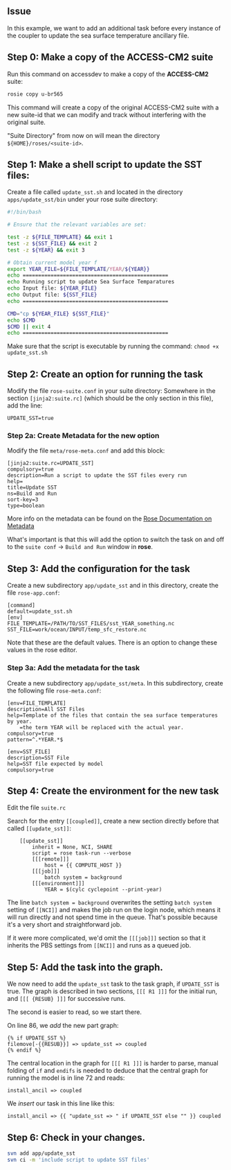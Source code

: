 ## Issue
In this example, we want to add an additional task before every instance of the coupler to update the sea surface temperature ancillary file.

## Step 0: Make a copy of the ACCESS-CM2 suite
Run this command on accessdev to make a copy of the **ACCESS-CM2** suite:
```bash
rosie copy u-br565
```

This command will create a copy of the original ACCESS-CM2 suite with a new suite-id that we can modify and track without interfering with the original suite.

"Suite Directory" from now on will mean the directory `${HOME}/roses/<suite-id>`.

## Step 1: Make a shell script to update the SST files:
Create a file called `update_sst.sh` and located in the directory `apps/update_sst/bin` under your rose suite directory:

```bash
#!/bin/bash

# Ensure that the relevant variables are set:

test -z ${FILE_TEMPLATE} && exit 1
test -z ${SST_FILE} && exit 2
test -z ${YEAR} && exit 3

# Obtain current model year f
export YEAR_FILE=${FILE_TEMPLATE/YEAR/${YEAR}}
echo ===============================================
echo Running script to update Sea Surface Temparatures
echo Input file: ${YEAR_FILE}
echo Output file: ${SST_FILE}
echo ===============================================

CMD="cp ${YEAR_FILE} ${SST_FILE}"
echo $CMD
$CMD || exit 4
echo ===============================================
```

Make sure that the script is executable by running the command:
`chmod +x update_sst.sh`

## Step 2: Create an option for running the task

Modify the file `rose-suite.conf` in your suite directory:
Somewhere in the section `[jinja2:suite.rc]` (which should be the only section in this file), add the line:
```jinja2
UPDATE_SST=true
```

### Step 2a: Create Metadata for the new option
Modify the file `meta/rose-meta.conf` and add this block:
```jinja2
[jinja2:suite.rc=UPDATE_SST]
compulsory=true
description=Run a script to update the SST files every run
help=
title=Update SST
ns=Build and Run
sort-key=3
type=boolean
```
More info on the metadata can be found on the [Rose Documentation on Metadata](https://metomi.github.io/rose/doc/html/api/configuration/metadata.html)

What's important is that this will add the option to switch the task on and off to the `suite conf` -> `Build and Run` window in **rose**.

## Step 3: Add the configuration for the task
Create a new subdirectory `app/update_sst` and in this directory, create the file `rose-app.conf`:
```jinja2
[command]
default=update_sst.sh
[env]
FILE_TEMPLATE=/PATH/TO/SST_FILES/sst_YEAR_something.nc
SST_FILE=work/ocean/INPUT/temp_sfc_restore.nc
```

Note that these are the default values.
There is an option to change these values in the rose editor.

### Step 3a: Add the metadata for the task
Create a new subdirectory `app/update_sst/meta`. 
In this subdirectory, create the following file `rose-meta.conf`:
```jinja2
[env=FILE_TEMPLATE]
description=All SST Files
help=Template of the files that contain the sea surface temperatures by year.
    =the term YEAR will be replaced with the actual year.
compulsory=true
pattern=^.*YEAR.*$

[env=SST_FILE]
description=SST File
help=SST file expected by model
compulsory=true
```

## Step 4: Create the environment for the new task
Edit the file `suite.rc`

Search for the entry `[[coupled]]`, create a new section directly before that called `[[update_sst]]`:
```jinja2
    [[update_sst]]
        inherit = None, NCI, SHARE
        script = rose task-run --verbose
        [[[remote]]]
            host = {{ COMPUTE_HOST }}
        [[[job]]]
            batch system = background
        [[[environment]]]
            YEAR = $(cylc cyclepoint --print-year)
```

The line `batch system = background` overwrites the setting `batch system` setting of `[[NCI]]` and makes the job run on the login node, which means it will run directly and not spend time in the queue. That's possible because it's a very short and straightforward job. 

If it were more complicated, we'd omit the `[[[job]]]` section so that it inherits the PBS settings from `[[NCI]]` and runs as a queued job.

## Step 5: Add the task into the graph.
We now need to add the `update_sst` task to the task graph, if `UPDATE_SST` is true.
The graph is described in two sections, `[[[ R1 ]]]` for the initial run, and `[[[ {RESUB} ]]]` for successive runs.

The second is easier to read, so we start there.

On line 86, we *add* the new part graph:
```jinja2
{% if UPDATE_SST %} 
filemove[-{{RESUB}}] => update_sst => coupled 
{% endif %}
```

The central location in the graph for `[[[ R1 ]]]` is harder to parse, manual folding of `if` and `endifs` is needed to deduce that the central graph for running the model is in line 72 and reads:

```jinja2
install_ancil => coupled
```

We *insert* our task in this line like this:

```jinja2
install_ancil => {{ "update_sst => " if UPDATE_SST else "" }} coupled
```

## Step 6: Check in your changes.

```bash
svn add app/update_sst
svn ci -m 'include script to update SST files'
```


